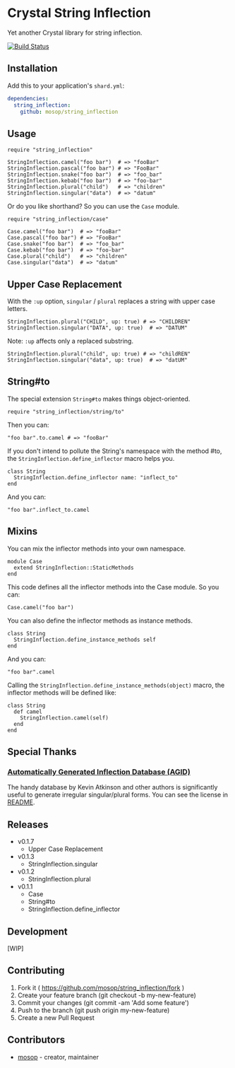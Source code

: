 # Crystal String Inflection

Yet another Crystal library for string inflection.

[![Build Status](https://travis-ci.org/mosop/string_inflection.svg?branch=master)](https://travis-ci.org/mosop/string_inflection)

## Installation

Add this to your application's `shard.yml`:

```yaml
dependencies:
  string_inflection:
    github: mosop/string_inflection
```

## Usage

```crystal
require "string_inflection"

StringInflection.camel("foo bar")  # => "fooBar"
StringInflection.pascal("foo bar") # => "FooBar"
StringInflection.snake("foo bar")  # => "foo_bar"
StringInflection.kebab("foo bar")  # => "foo-bar"
StringInflection.plural("child")   # => "children"
StringInflection.singular("data")  # => "datum"
```

Or do you like shorthand? So you can use the `Case` module.

```crystal
require "string_inflection/case"

Case.camel("foo bar")  # => "fooBar"
Case.pascal("foo bar") # => "FooBar"
Case.snake("foo bar")  # => "foo_bar"
Case.kebab("foo bar")  # => "foo-bar"
Case.plural("child")   # => "children"
Case.singular("data")  # => "datum"
```

## Upper Case Replacement

With the `:up` option, `singular` / `plural` replaces a string with upper case letters.

```crystal
StringInflection.plural("CHILD", up: true) # => "CHILDREN"
StringInflection.singular("DATA", up: true)  # => "DATUM"
```

Note: `:up` affects only a replaced substring.

```crystal
StringInflection.plural("child", up: true) # => "childREN"
StringInflection.singular("data", up: true)  # => "datUM"
```

## String#to

The special extension `String#to` makes things object-oriented.

```crystal
require "string_inflection/string/to"
```

Then you can:

```crystal
"foo bar".to.camel # => "fooBar"
```

If you don't intend to pollute the String's namespace with the method #to, the `StringInflection.define_inflector` macro helps you.

```crystal
class String
  StringInflection.define_inflector name: "inflect_to"
end
```

And you can:

```crystal
"foo bar".inflect_to.camel
```

## Mixins

You can mix the inflector methods into your own namespace.

```crystal
module Case
  extend StringInflection::StaticMethods
end
```

This code defines all the inflector methods into the Case module. So you can:

```crystal
Case.camel("foo bar")
```

You can also define the inflector methods as  instance methods.

```crystal
class String
  StringInflection.define_instance_methods self
end
```

And you can:

```crystal
"foo bar".camel
```

Calling the `StringInflection.define_instance_methods(object)` macro, the inflector methods will be defined like:

```crystal
class String
  def camel
    StringInflection.camel(self)
  end
end
```

## Special Thanks

### [Automatically Generated Inflection Database (AGID)](http://wordlist.aspell.net/agid-readme/)

The handy database by Kevin Atkinson and other authors is significantly useful to generate irregular singular/plural forms. You can see the license in [README](ext/agid/README).

## Releases

* v0.1.7
  * Upper Case Replacement
* v0.1.3
  * StringInflection.singular
* v0.1.2
  * StringInflection.plural
* v0.1.1
  * Case
  * String#to
  * StringInflection.define_inflector

## Development

[WIP]

## Contributing

1. Fork it ( https://github.com/mosop/string_inflection/fork )
2. Create your feature branch (git checkout -b my-new-feature)
3. Commit your changes (git commit -am 'Add some feature')
4. Push to the branch (git push origin my-new-feature)
5. Create a new Pull Request

## Contributors

- [mosop](https://github.com/mosop) - creator, maintainer
